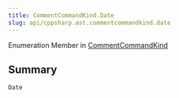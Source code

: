 ```yaml
---
title: CommentCommandKind.Date
slug: api/cppsharp.ast.commentcommandkind.date
---
```

Enumeration Member in [CommentCommandKind](/api/cppsharp/ast/commentcommandkind)

## Summary



```csharp
Date
```

